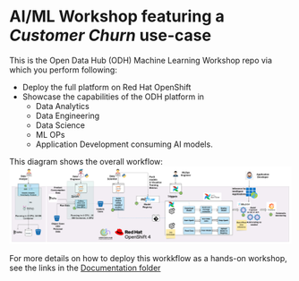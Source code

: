 # AI/ML Workshop featuring a *Customer Churn* use-case

This is the Open Data Hub (ODH) Machine Learning Workshop repo via which you perform following:

- Deploy the full platform on Red Hat OpenShift
- Showcase the capabilities of the ODH platform in 
  - Data Analytics
  - Data Engineering
  - Data Science 
  - ML OPs
  - Application Development consuming AI models.


This diagram shows the overall workflow:
<img src="docs/images/overview/churn-workshop-architecture.png" alt="drawing" width="800">


For more details on how to deploy this workkflow as a hands-on workshop, see the links in the [Documentation folder](https://github.com/odh-labs/ml-workshop/tree/main/docs)
